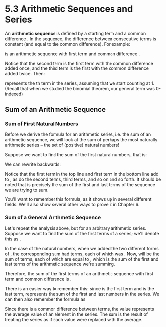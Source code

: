 # 5.3 Arithmetic Sequences and Series

An **arithmetic sequence** is defined by a starting term  and a common difference . In the sequence, the difference between consecutive terms is constant \(and equal to the common difference\). For example:



is an arithmetic sequence with first term  and common difference .

Notice that the second term is the first term with the common difference added once, and the third term is the first with the common difference added twice. Then:



represents the th term in the series, assuming that we start counting at 1. \(Recall that when we studied the binomial theorem, our general term was 0-indexed\)

## Sum of an Arithmetic Sequence

### Sum of First  Natural Numbers

Before we derive the formula for an arithmetic series, i.e. the sum of an arithmetic sequence, we will look at the sum of perhaps the most naturally arithmetic series – the set of \(positive\) natural numbers!

Suppose we want to find the sum of the first  natural numbers, that is:



We can rewrite  backwards:



Notice that the first term in the top line and first term in the bottom line add to , as do the second terms, third terms, and so on and so forth. It should be noted that  is precisely the sum of the first and last terms of the sequence we are trying to sum.



You'll want to remember this formula, as it shows up in several different fields. We'll also show several other ways to prove it in Chapter 6.

### Sum of a General Arithmetic Sequence

Let's repeat the analysis above, but for an arbitrary arithmetic series. Suppose we want to find the sum of the first  terms of a series; we'll denote this as .



In the case of the natural numbers, when we added the two different forms of , the corresponding sum had  terms, each of which was . Now,  will be the sum of  terms, each of which are equal to , which is the sum of the first and last terms of the arithmetic sequence we're summing.



Therefore, the sum of the first  terms of an arithmetic sequence with first term  and common difference  is .

There is an easier way to remember this: since  is the first term and  is the last term,  represents the sum of the first and last numbers in the series. We can then also remember the formula as



Since there is a common difference between terms, the value  represents the average value of an element in the series. The sum is the result of treating the series as if each value were replaced with the average.


